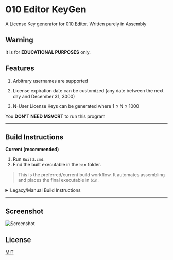 # 010 Editor KeyGen

A License Key generator for [010 Editor](http://www.sweetscape.com/download/010editor/).
Written purely in Assembly

## Warning

It is for **EDUCATIONAL PURPOSES** only.

## Features

1. Arbitrary usernames are supported

2. License expiration date can be customized (any date between the next day and December 31, 3000)

3. N-User License Keys can be generated where 1 ≤ N ≤ 1000

You **DON'T NEED MSVCRT** to run this program

---

## Build Instructions

**Current (recommended)**

1. Run `Build.cmd`.
2. Find the built executable in the `bin` folder.

> This is the preferred/current build workflow. It automates assembling and places the final executable in `bin`.

<details>
<summary>Legacy/Manual Build Instructions</summary>

If you prefer to assemble manually (legacy method), follow these steps:

1. Download [Flat Assembler](http://flatassembler.net/download.php)

   or
   
   If you are on Linux, you may use `sudo apt-get install fasm`

2. Assemble using the following command

   `fasm main.asm`

The current support is for Windows only.

~~I'll be adding a linux executable soon~~ _Probably not going to happen the original author never did this and I have no intention of doing it either try WINE._
</details>

---

## Screenshot

![Screenshot](screenshot.gif)

## License

[MIT](/LICENSE)
